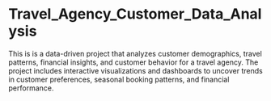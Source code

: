 # Travel_Agency_Customer_Data_Analysis
This is is a data-driven project that analyzes customer demographics, travel patterns, financial insights, and customer behavior for a travel agency. The project includes interactive visualizations and dashboards to uncover trends in customer preferences, seasonal booking patterns, and financial performance. 
